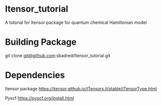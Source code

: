 # Itensor_tutorial
A tutorial for Itensor package for quantum chemical Hamiltonian model 

# Building Package
git clone git@github.com:sbadred/Itensor_tutorial.git 

# Dependencies

Itensor package
https://itensor.github.io/ITensors.jl/stable/ITensorType.html

Pyscf
https://pyscf.org/install.html

